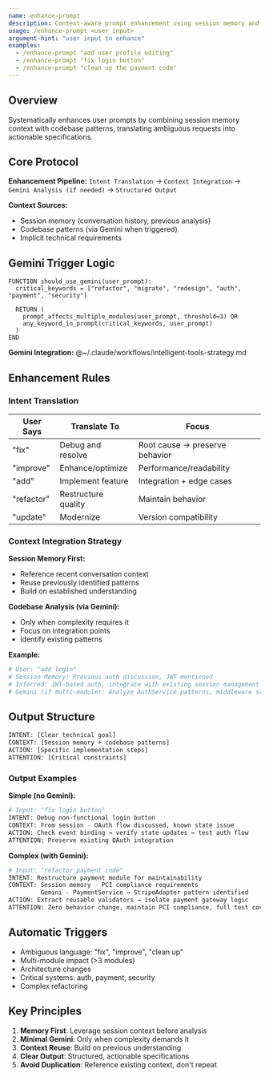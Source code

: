 ```yaml
---
name: enhance-prompt
description: Context-aware prompt enhancement using session memory and codebase analysis
usage: /enhance-prompt <user_input>
argument-hint: "user input to enhance"
examples:
  - /enhance-prompt "add user profile editing"
  - /enhance-prompt "fix login button"
  - /enhance-prompt "clean up the payment code"
---
```


## Overview

Systematically enhances user prompts by combining session memory context with codebase patterns, translating ambiguous requests into actionable specifications.

## Core Protocol

**Enhancement Pipeline:**
`Intent Translation` → `Context Integration` → `Gemini Analysis (if needed)` → `Structured Output`

**Context Sources:**
- Session memory (conversation history, previous analysis)
- Codebase patterns (via Gemini when triggered)
- Implicit technical requirements

## Gemini Trigger Logic

```pseudo
FUNCTION should_use_gemini(user_prompt):
  critical_keywords = ["refactor", "migrate", "redesign", "auth", "payment", "security"]

  RETURN (
    prompt_affects_multiple_modules(user_prompt, threshold=3) OR
    any_keyword_in_prompt(critical_keywords, user_prompt)
  )
END
```

**Gemini Integration:** @~/.claude/workflows/intelligent-tools-strategy.md

## Enhancement Rules

### Intent Translation

| User Says | Translate To | Focus |
|-----------|--------------|-------|
| "fix" | Debug and resolve | Root cause → preserve behavior |
| "improve" | Enhance/optimize | Performance/readability |
| "add" | Implement feature | Integration + edge cases |
| "refactor" | Restructure quality | Maintain behavior |
| "update" | Modernize | Version compatibility |

### Context Integration Strategy

**Session Memory First:**
- Reference recent conversation context
- Reuse previously identified patterns
- Build on established understanding

**Codebase Analysis (via Gemini):**
- Only when complexity requires it
- Focus on integration points
- Identify existing patterns

**Example:**
```bash
# User: "add login"
# Session Memory: Previous auth discussion, JWT mentioned
# Inferred: JWT-based auth, integrate with existing session management
# Gemini (if multi-module): Analyze AuthService patterns, middleware structure
```

## Output Structure

```bash
INTENT: [Clear technical goal]
CONTEXT: [Session memory + codebase patterns]
ACTION: [Specific implementation steps]
ATTENTION: [Critical constraints]
```

### Output Examples

**Simple (no Gemini):**
```bash
# Input: "fix login button"
INTENT: Debug non-functional login button
CONTEXT: From session - OAuth flow discussed, known state issue
ACTION: Check event binding → verify state updates → test auth flow
ATTENTION: Preserve existing OAuth integration
```

**Complex (with Gemini):**
```bash
# Input: "refactor payment code"
INTENT: Restructure payment module for maintainability
CONTEXT: Session memory - PCI compliance requirements
         Gemini - PaymentService → StripeAdapter pattern identified
ACTION: Extract reusable validators → isolate payment gateway logic
ATTENTION: Zero behavior change, maintain PCI compliance, full test coverage
```

## Automatic Triggers

- Ambiguous language: "fix", "improve", "clean up"
- Multi-module impact (>3 modules)
- Architecture changes
- Critical systems: auth, payment, security
- Complex refactoring

## Key Principles

1. **Memory First**: Leverage session context before analysis
2. **Minimal Gemini**: Only when complexity demands it
3. **Context Reuse**: Build on previous understanding
4. **Clear Output**: Structured, actionable specifications
5. **Avoid Duplication**: Reference existing context, don't repeat